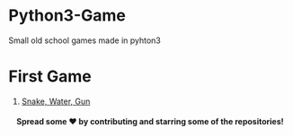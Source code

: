 # Python3-Game
Small old school games made in pyhton3

# First Game
1. [Snake, Water, Gun](/snake_water_gun/main.py)



<div align="center">

#### Spread some ❤️ by contributing and starring some of the repositories!

</div>

